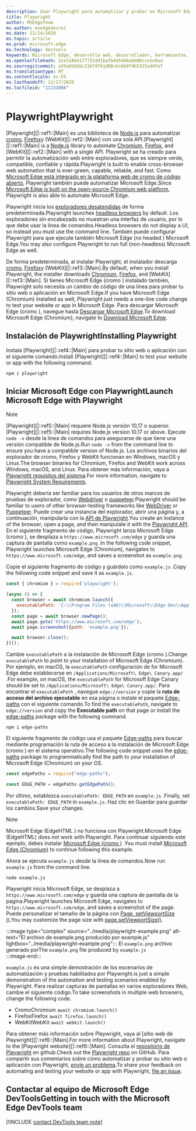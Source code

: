 ```yaml
---
description: Usar Playwright para automatizar y probar en Microsoft Edge
title: Playwright
author: MSEdgeTeam
ms.author: msedgedevrel
ms.date: 11/24/2020
ms.topic: article
ms.prod: microsoft-edge
ms.technology: devtools
keywords: Microsoft Edge, desarrollo web, desarrollador, herramientas, automatización, prueba, playwright, nodo, JavaScript, NPM
ms.openlocfilehash: 5ce51864177731dd1bafb845466abb00cce1e0aa
ms.sourcegitcommit: a35a6b5bbc21b7df61d08cbc6b074b5325ad4fef
ms.translationtype: MT
ms.contentlocale: es-ES
ms.lasthandoff: 12/17/2020
ms.locfileid: "11231086"
---
```

# <span data-ttu-id="023a9-104">Playwright</span><span class="sxs-lookup"><span data-stu-id="023a9-104">Playwright</span></span>  

<span data-ttu-id="023a9-105">[Playwright][|::ref1::|Main] es una biblioteca de [Node.js][NodejsMain] para automatizar [cromo][ChromiumHome], [Firefox][FirefoxMain]y [WebKit][|::ref2::|Main] con una sola API.</span><span class="sxs-lookup"><span data-stu-id="023a9-105">[Playwright][|::ref1::|Main] is a [Node.js][NodejsMain] library to automate [Chromium][ChromiumHome], [Firefox][FirefoxMain], and [WebKit][|::ref2::|Main] with a single API.</span></span>  <span data-ttu-id="023a9-106">Playwright se ha creado para permitir la automatización web entre exploradores, que es siempre verde, compatible, confiable y rápida.</span><span class="sxs-lookup"><span data-stu-id="023a9-106">Playwright is built to enable cross-browser web automation that is ever-green, capable, reliable, and fast.</span></span>  <span data-ttu-id="023a9-107">Como [Microsoft Edge está integrado en la plataforma web de cromo de código abierto][MicrosoftBlogsWindowsExperience20181206], Playwright también puede automatizar Microsoft Edge.</span><span class="sxs-lookup"><span data-stu-id="023a9-107">Since [Microsoft Edge is built on the open-source Chromium web platform][MicrosoftBlogsWindowsExperience20181206], Playwright is also able to automate Microsoft Edge.</span></span>  

<span data-ttu-id="023a9-108">Playwright inicia los [exploradores desatendidas][WikiHeadlessBrowser] de forma predeterminada.</span><span class="sxs-lookup"><span data-stu-id="023a9-108">Playwright launches [headless browsers][WikiHeadlessBrowser] by default.</span></span>  <span data-ttu-id="023a9-109">Los exploradores sin encabezado no muestran una interfaz de usuario, por lo que debe usar la línea de comandos.</span><span class="sxs-lookup"><span data-stu-id="023a9-109">Headless browsers do not display a UI, so instead you must use the command line.</span></span>  <span data-ttu-id="023a9-110">También puede configurar Playwright para que ejecute también Microsoft Edge \(no headed \) Microsoft Edge.</span><span class="sxs-lookup"><span data-stu-id="023a9-110">You may also configure Playwright to run full \(non-headless\) Microsoft Edge as well.</span></span>  

<span data-ttu-id="023a9-111">De forma predeterminada, al instalar Playwright, el instalador descarga [cromo][ChromiumHome], [Firefox][FirefoxMain]y [WebKit][|::ref3::|Main].</span><span class="sxs-lookup"><span data-stu-id="023a9-111">By default, when you install Playwright, the installer downloads [Chromium][ChromiumHome], [Firefox][FirefoxMain], and [WebKit][|::ref3::|Main].</span></span>  <span data-ttu-id="023a9-112">Si tienes Microsoft Edge \(cromo \) instalado también, Playwright solo necesita un cambio de código de una línea para probar tu sitio web o aplicación en Microsoft Edge.</span><span class="sxs-lookup"><span data-stu-id="023a9-112">If you have Microsoft Edge \(Chromium\) installed as well, Playwright just needs a one-line code change to test your website or app in Microsoft Edge.</span></span>  <span data-ttu-id="023a9-113">Para descargar Microsoft Edge \(cromo \), navegue hasta [Descargar Microsoft Edge][MicrosoftEdgeDownload].</span><span class="sxs-lookup"><span data-stu-id="023a9-113">To download Microsoft Edge \(Chromium\), navigate to [Download Microsoft Edge][MicrosoftEdgeDownload].</span></span>  

## <span data-ttu-id="023a9-114">Instalación de Playwright</span><span class="sxs-lookup"><span data-stu-id="023a9-114">Installing Playwright</span></span>  

<span data-ttu-id="023a9-115">Instala [Playwright][|::ref4::|Main] para probar tu sitio web o aplicación con el siguiente comando.</span><span class="sxs-lookup"><span data-stu-id="023a9-115">Install [Playwright][|::ref4::|Main] to test your website or app with the following command.</span></span>  

```shell
npm i playwright
```  

## <span data-ttu-id="023a9-116">Iniciar Microsoft Edge con Playwright</span><span class="sxs-lookup"><span data-stu-id="023a9-116">Launch Microsoft Edge with Playwright</span></span>  

> [!NOTE]
> <span data-ttu-id="023a9-117">[Playwright][|::ref5::|Main] requiere Node.js versión 10,17 o superior.</span><span class="sxs-lookup"><span data-stu-id="023a9-117">[Playwright][|::ref5::|Main] requires Node.js version 10.17 or above.</span></span> <span data-ttu-id="023a9-118">Ejecute `node -v` desde la línea de comandos para asegurarse de que tiene una versión compatible de Node.js.</span><span class="sxs-lookup"><span data-stu-id="023a9-118">Run `node -v` from the command line to ensure you have a compatible version of Node.js.</span></span>  <span data-ttu-id="023a9-119">Los archivos binarios del explorador de cromo, Firefox y WebKit funcionan en Windows, macOS y Linux.</span><span class="sxs-lookup"><span data-stu-id="023a9-119">The browser binaries for Chromium, Firefox and WebKit work across Windows, macOS, and Linux.</span></span> <span data-ttu-id="023a9-120">Para obtener más información, vaya a [Playwright requisitos del sistema][PlaywrightSystemRequirements].</span><span class="sxs-lookup"><span data-stu-id="023a9-120">For more information, navigate to [Playwright System Requirements][PlaywrightSystemRequirements].</span></span>  

<span data-ttu-id="023a9-121">Playwright debería ser familiar para los usuarios de otros marcos de pruebas de explorador, como [Webdriver][WebDriverChromiumMain] o [puppeteer][PuppeteerMain].</span><span class="sxs-lookup"><span data-stu-id="023a9-121">Playwright should be familiar to users of other browser-testing frameworks like [WebDriver][WebDriverChromiumMain] or [Puppeteer][PuppeteerMain].</span></span>  <span data-ttu-id="023a9-122">Puede crear una instancia del explorador, abrir una página y, a continuación, manipularla con la [API de Playwright][PlaywrightAPIReference].</span><span class="sxs-lookup"><span data-stu-id="023a9-122">You create an instance of the browser, open a page, and then manipulate it with the [Playwright API][PlaywrightAPIReference].</span></span>  <span data-ttu-id="023a9-123">En el siguiente fragmento de código, Playwright lanza Microsoft Edge \(cromo \), se desplaza a `https://www.microsoft.com/edge` y guarda una captura de pantalla como `example.png` .</span><span class="sxs-lookup"><span data-stu-id="023a9-123">In the following code snippet, Playwright launches Microsoft Edge \(Chromium\), navigates to `https://www.microsoft.com/edge`, and saves a screenshot as `example.png`.</span></span>  

<span data-ttu-id="023a9-124">Copie el siguiente fragmento de código y guárdelo como `example.js` .</span><span class="sxs-lookup"><span data-stu-id="023a9-124">Copy the following code snippet and save it as `example.js`.</span></span>  

```javascript
const { chromium } = require('playwright');

(async () => {
  const browser = await chromium.launch({
    executablePath: 'C:\\Program Files (x86)\\Microsoft\\Edge Dev\\Application\\msedge.exe'
  });
  const page = await browser.newPage();
  await page.goto('https://www.microsoft.com/edge');
  await page.screenshot({path: 'example.png'});

  await browser.close();
})();
```  

<span data-ttu-id="023a9-125">Cambie `executablePath` a la instalación de Microsoft Edge \(cromo \).</span><span class="sxs-lookup"><span data-stu-id="023a9-125">Change `executablePath` to point to your installation of Microsoft Edge \(Chromium\).</span></span>  <span data-ttu-id="023a9-126">Por ejemplo, en macOS, la `executablePath` configuración de for Microsoft Edge debe establecerse en `/Applications/Microsoft\ Edge\ Canary.app/` .</span><span class="sxs-lookup"><span data-stu-id="023a9-126">For example, on macOS, the `executablePath` for Microsoft Edge Canary should be set to `/Applications/Microsoft\ Edge\ Canary.app/`.</span></span>  <span data-ttu-id="023a9-127">Para encontrar el `executablePath` , navegue `edge://version` y copie la **ruta de acceso del archivo ejecutable** en esa página o instale el paquete [Edge-paths][npmEdgePaths] con el siguiente comando.</span><span class="sxs-lookup"><span data-stu-id="023a9-127">To find the `executablePath`, navigate to `edge://version` and copy the **Executable path** on that page or install the [edge-paths][npmEdgePaths] package with the following command.</span></span>  

```shell
npm i edge-paths
```  

<span data-ttu-id="023a9-128">El siguiente fragmento de código usa el paquete [Edge-paths][npmEdgePaths] para buscar mediante programación la ruta de acceso a la instalación de Microsoft Edge \(cromo \) en el sistema operativo.</span><span class="sxs-lookup"><span data-stu-id="023a9-128">The following code snippet uses the [edge-paths][npmEdgePaths] package to programmatically find the path to your installation of Microsoft Edge \(Chromium\) on your OS.</span></span>  

```javascript
const edgePaths = require("edge-paths");

const EDGE_PATH = edgePaths.getEdgePath();
```  

<span data-ttu-id="023a9-129">Por último, establezca `executablePath: EDGE_PATH` en `example.js` .</span><span class="sxs-lookup"><span data-stu-id="023a9-129">Finally, set `executablePath: EDGE_PATH` in `example.js`.</span></span>  <span data-ttu-id="023a9-130">Haz clic en Guardar para guardar los cambios.</span><span class="sxs-lookup"><span data-stu-id="023a9-130">Save your changes.</span></span>  

> [!NOTE]
> <span data-ttu-id="023a9-131">Microsoft Edge \(EdgeHTML \) no funciona con Playwright.</span><span class="sxs-lookup"><span data-stu-id="023a9-131">Microsoft Edge \(EdgeHTML\) does not work with Playwright.</span></span>  <span data-ttu-id="023a9-132">Para continuar siguiendo este ejemplo, debes instalar [Microsoft Edge \(cromo \)][MicrosoftEdgeDownload] .</span><span class="sxs-lookup"><span data-stu-id="023a9-132">You must install [Microsoft Edge \(Chromium\)][MicrosoftEdgeDownload] to continue following this example.</span></span>  

<span data-ttu-id="023a9-133">Ahora se ejecuta `example.js` desde la línea de comandos.</span><span class="sxs-lookup"><span data-stu-id="023a9-133">Now run `example.js` from the command line.</span></span>  

```shell
node example.js
```  

<span data-ttu-id="023a9-134">Playwright inicia Microsoft Edge, se desplaza a `https://www.microsoft.com/edge` y guarda una captura de pantalla de la página.</span><span class="sxs-lookup"><span data-stu-id="023a9-134">Playwright launches Microsoft Edge, navigates to `https://www.microsoft.com/edge`, and saves a screenshot of the page.</span></span>  <span data-ttu-id="023a9-135">Puede personalizar el tamaño de la página con [Page. setViewportSize ()][PlaywrightAPIPageSetViewport].</span><span class="sxs-lookup"><span data-stu-id="023a9-135">You may customize the page size with [page.setViewportSize()][PlaywrightAPIPageSetViewport].</span></span>  

:::image type="complex" source="../media/playwright-example.png" alt-text="El archivo de example.png producido por example.js" lightbox="../media/playwright-example.png":::
    <span data-ttu-id="023a9-137">El `example.png` archivo generado por</span><span class="sxs-lookup"><span data-stu-id="023a9-137">The `example.png` file produced by</span></span> `example.js`  
:::image-end:::  

`example.js` <span data-ttu-id="023a9-138">es una simple demostración de los escenarios de automatización y pruebas habilitados por Playwright.</span><span class="sxs-lookup"><span data-stu-id="023a9-138">is just a simple demonstration of the automation and testing scenarios enabled by Playwright.</span></span>  <span data-ttu-id="023a9-139">Para realizar capturas de pantallas en varios exploradores Web, cambie el siguiente código.</span><span class="sxs-lookup"><span data-stu-id="023a9-139">To take screenshots in multiple web browsers, change the following code.</span></span>  

*   <span data-ttu-id="023a9-140">Cromo</span><span class="sxs-lookup"><span data-stu-id="023a9-140">Chromium</span></span>  `await chromium.launch()`  
*   <span data-ttu-id="023a9-141">Firefox</span><span class="sxs-lookup"><span data-stu-id="023a9-141">Firefox</span></span>  `await firefox.launch()`  
*   <span data-ttu-id="023a9-142">WebKit</span><span class="sxs-lookup"><span data-stu-id="023a9-142">WebKit</span></span>  `await webkit.launch()`  

<span data-ttu-id="023a9-143">Para obtener más información sobre Playwright, vaya al [sitio web de Playwright][|::ref6::|Main].</span><span class="sxs-lookup"><span data-stu-id="023a9-143">For more information about Playwright, navigate to the [Playwright website][|::ref6::|Main].</span></span>  <span data-ttu-id="023a9-144">Consulta el  [repositorio de Playwright][PlaywrightRepo] en github.</span><span class="sxs-lookup"><span data-stu-id="023a9-144">Check out the  [Playwright repo][PlaywrightRepo] on GitHub.</span></span>  <span data-ttu-id="023a9-145">Para compartir sus comentarios sobre cómo automatizar y probar su sitio web o aplicación con Playwright, [envíe un problema][PlaywrightRepoNewIssue].</span><span class="sxs-lookup"><span data-stu-id="023a9-145">To share your feedback on automating and testing your website or app with Playwright, [file an issue][PlaywrightRepoNewIssue].</span></span>  

## <span data-ttu-id="023a9-146">Contactar al equipo de Microsoft Edge DevTools</span><span class="sxs-lookup"><span data-stu-id="023a9-146">Getting in touch with the Microsoft Edge DevTools team</span></span>  

[!INCLUDE [contact DevTools team note](../devtools-guide-chromium/includes/contact-devtools-team-note.md)]  

<!-- links -->  

[WebdriverChromiumMain]: ../webdriver-chromium/index.md "Controlador WebDrive (cromo) | Microsoft docs"  
[PuppeteerMain]: ../puppeteer/index.md "Puppeteer | Microsoft docs"  

[MicrosoftBlogsWindowsExperience20181206]: https://blogs.windows.com/windowsexperience/2018/12/06/microsoft-edge-making-the-web-better-through-more-open-source-collaboration "Microsoft Edge: cómo mejorar la eficacia de la web mediante una colaboración de código abierto | Blog de experiencia de Microsoft"  

[MicrosoftEdgeDownload]: https://microsoft.com/edge "Descargar Microsoft Edge"  

[ChromiumHome]: https://www.chromium.org/Home "Cromo | Proyectos de cromo"  

[FirefoxMain]: https://www.mozilla.org/firefox "Mozilla Firefox"  

[NodejsMain]: https://nodejs.org "Node.js"  

[npmEdgePaths]: https://www.npmjs.com/package/edge-paths "rutas de borde | NPM"  

[PlaywrightMain]: https://playwright.dev "Playwright"  
[PlaywrightAPIReference]: https://playwright.dev#?path=docs/api.md "Referencia de la API de Playwright"  
[PlaywrightAPIPageSetViewport]: https://playwright.dev#?path=docs%2Fapi.md&q=pagesetviewportsizeviewportsize "Page. setViewportSize (viewportSize) | Referencia de la API de Playwright"    
[PlaywrightSystemRequirements]: https://playwright.dev#?path=docs/intro.md&q=system-requirements "Requisitos del sistema de Playwright"  

[PlaywrightRepo]: https://github.com/microsoft/playwright "Playwright | GitHub"  
[PlaywrightRepoNewIssue]: https://github.com/microsoft/playwright/issues/new/choose "Nuevo problema en el repositorio de Playwright | GitHub"  

[WebKitMain]: https://webkit.org "WebKit"  

[WikiHeadlessBrowser]: https://en.wikipedia.org/wiki/Headless_browser "Explorador sin periféricos | Wikipedia"  

